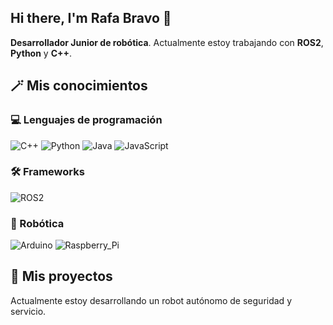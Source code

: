 ## Hi there, I'm Rafa Bravo 👋

**Desarrollador Junior de robótica**. Actualmente estoy trabajando con **ROS2**, **Python** y **C++**.

## 🪄 Mis conocimientos

### 💻 Lenguajes de programación

  ![C++](https://skillicons.dev/icons?i=cpp)
  ![Python](https://skillicons.dev/icons?i=py)
  ![Java](https://skillicons.dev/icons?i=java)
  ![JavaScript](https://skillicons.dev/icons?i=js)
  

### 🛠️ Frameworks

  ![ROS2](https://skillicons.dev/icons?i=ros)

### 🤖 Robótica

  ![Arduino](https://skillicons.dev/icons?i=arduino)
  ![Raspberry_Pi](https://skillicons.dev/icons?i=raspberrypi)

## 🔭 Mis proyectos

Actualmente estoy desarrollando un robot autónomo de seguridad y servicio.
<!--
**RafaBravv/RafaBravv** is a ✨ _special_ ✨ repository because its `README.md` (this file) appears on your GitHub profile.

Here are some ideas to get you started:

- 🔭 I’m currently working on ...
- 🌱 I’m currently learning ...
- 👯 I’m looking to collaborate on ...
- 🤔 I’m looking for help with ...
- 💬 Ask me about ...
- 📫 How to reach me: ...
- 😄 Pronouns: ...
- ⚡ Fun fact: ...
-->
